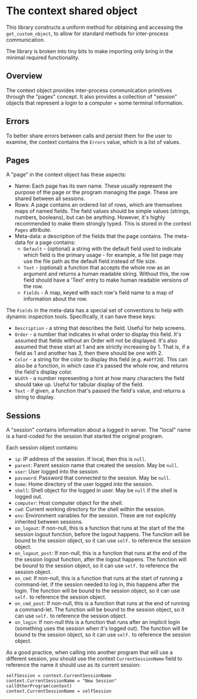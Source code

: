 # The context shared object

This library constructs a uniform method for obtaining and accessing the `get_custom_object`, to allow for standard methods for inter-process communication.

The library is broken into tiny bits to make importing only bring in the minimal required functionality.

## Overview

The context object provides inter-process communication primitives through the "pages" concept.  It also provides a collection of "session" objects that represent a login to a computer + some terminal information.

## Errors

To better share errors between calls and persist them for the user to examine, the context contains the `Errors` value, which is a list of values.

## Pages

A "page" in the context object has these aspects:

* Name: Each page has its own name.  These usually represent the purpose of the page or the program managing the page.  These are shared between all sessions.
* Rows: A page contains an ordered list of rows, which are themselves maps of named fields.  The field values should be simple values (strings, numbers, booleans), but can be anything.  However, it's highly recommended to make them strongly typed.  This is stored in the context `Pages` attribute.
* Meta-data: a description of the fields that the page contains.  The meta-data for a page contains:
    * `Default` - (optional) a string with the default field used to indicate which field is the primary usage - for example, a file list page may use the file path as the default field instead of file size.
    * `Text` - (optional) a function that accepts the whole row as an argument and returns a human readable string.  Without this, the row field should have a 'Text' entry to make human readable versions of the row.
    * `Fields` - A map, keyed with each row's field name to a map of information about the row.

The `Fields` in the meta-data has a special set of conventions to help with dynamic inspection tools.  Specifically, it can have these keys:

* `Description` - a string that describes the field.  Useful for help screens.
* `Order` - a number that indicates in what order to display this field.  It's assumed that fields without an Order will not be displayed.  It's also assumed that these start at 1 and are strictly increasing by 1.  That is, if a field as 1 and another has 3, then there should be one with 2.
* `Color` - a string for the color to display this field (e.g. `#a0ff20`).  This can also be a function, in which case it's passed the whole row, and returns the field's display color.
* `Width` - a number representing a hint at how many characters the field should take up.  Useful for tabular display of the field.
* `Text` - if given, a function that's passed the field's value, and returns a string to display.


## Sessions

A "session" contains information about a logged in server.  The "local" name is a hard-coded for the session that started the original program.

Each session object contains:

* `ip`: IP address of the session.  If local, then this is `null`.
* `parent`: Parent session name that created the session.  May be `null`.
* `user`: User logged into the session.
* `password`: Password that connected to the session.  May be `null`.
* `home`: Home directory of the user logged into the session.
* `shell`: Shell object for the logged in user.  May be `null` if the shell is logged out.
* `computer`: Host computer object for the shell.
* `cwd`: Current working directory for the shell within the session.
* `env`: Environment variables for the session.  These are not explicitly inherited between sessions.
* `on_logout`: If non-null, this is a function that runs at the start of the the session logout function, before the logout happens.  The function will be bound to the session object, so it can use `self.` to reference the session object.
* `on_logout_post`: If non-null, this is a function that runs at the end of the the session logout function, after the logout happens.  The function will be bound to the session object, so it can use `self.` to reference the session object.
* `on_cmd`: If non-null, this is a function that runs at the start of running a command-let.  If the session needed to log in, this happens after the login.  The function will be bound to the session object, so it can use `self.` to reference the session object.
* `on_cmd_post`: If non-null, this is a function that runs at the end of running a command-let.  The function will be bound to the session object, so it can use `self.` to reference the session object.
* `on_login`: If non-null this is a function that runs after an implicit login (something uses the session when it's logged out).  The function will be bound to the session object, so it can use `self.` to reference the session object.

As a good practice, when calling into another program that will use a different session, you should use the context `CurrentSessionName` field to reference the name it should use as its current session:

```miniscript
selfSession = context.CurrentSessionName
context.CurrentSessionName = "New Session"
callOtherProgram(context)
context.CurrentSessionName = selfSession
```
